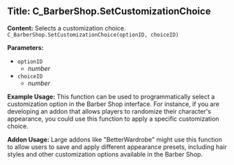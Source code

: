 ## Title: C_BarberShop.SetCustomizationChoice

**Content:**
Selects a customization choice.
`C_BarberShop.SetCustomizationChoice(optionID, choiceID)`

**Parameters:**
- `optionID`
  - *number*
- `choiceID`
  - *number*

**Example Usage:**
This function can be used to programmatically select a customization option in the Barber Shop interface. For instance, if you are developing an addon that allows players to randomize their character's appearance, you could use this function to apply a specific customization choice.

**Addon Usage:**
Large addons like "BetterWardrobe" might use this function to allow users to save and apply different appearance presets, including hair styles and other customization options available in the Barber Shop.